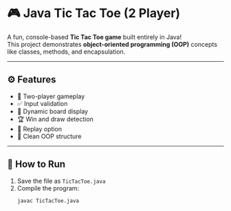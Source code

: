 # 🎮 Java Tic Tac Toe (2 Player)

A fun, console-based **Tic Tac Toe game** built entirely in Java!  
This project demonstrates **object-oriented programming (OOP)** concepts like classes, methods, and encapsulation.

---

## ⚙️ Features
- 👥 Two-player gameplay  
- ✅ Input validation  
- 🧩 Dynamic board display  
- 🏆 Win and draw detection  
- 🔁 Replay option  
- 🧠 Clean OOP structure  

---

## 🚀 How to Run
1. Save the file as `TicTacToe.java`
2. Compile the program:
   ```bash
   javac TicTacToe.java
